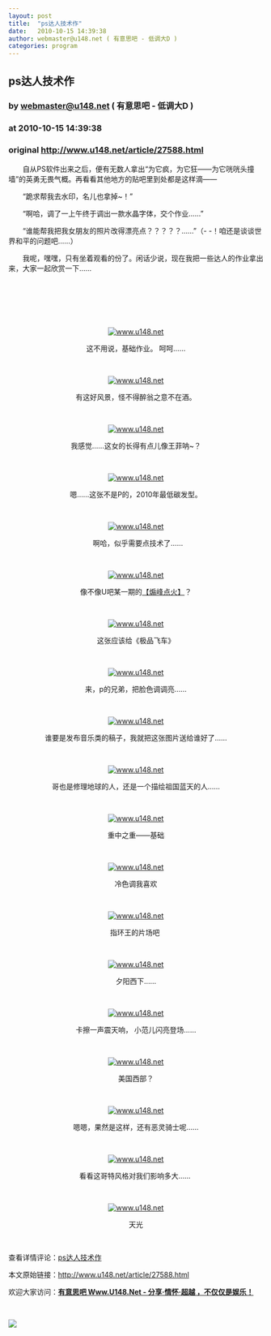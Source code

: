 ```yaml
---
layout: post
title:  "ps达人技术作"
date:   2010-10-15 14:39:38
author: webmaster@u148.net ( 有意思吧 - 低调大D )
categories: program
---
```


## ps达人技术作
### by webmaster@u148.net ( 有意思吧 - 低调大D )
### at 2010-10-15 14:39:38
### original <http://www.u148.net/article/27588.html>

<p>　　自从PS软件出来之后，便有无数人拿出“为它疯，为它狂——为它咣咣头撞墙”的英勇无畏气概。再看看其他地方的贴吧里到处都是这样滴——</p><p>　　“跪求帮我去水印，名儿也拿掉~！”</p><p>　　“啊哈，调了一上午终于调出一款水晶字体，交个作业……”</p><p>　　“谁能帮我把我女朋友的照片改得漂亮点？？？？？……”（- -！咱还是谈谈世界和平的问题吧……）</p><p>　　我呢，嘿嘿，只有坐着观看的份了。闲话少说，现在我把一些达人的作业拿出来，大家一起欣赏一下……</p><p style="text-align:center"> </p><p style="text-align:center"> </p><p style="text-align:center"> </p><p style="text-align:center"><a href="http://www.u148.net/"><img alt="www.u148.net" src="http://file2.u148.net/images/2010/10/1286107990264.jpg"></a></p><p style="text-align:center">这不用说，基础作业。 呵呵……</p><p style="text-align:center"> </p><p style="text-align:center"><a href="http://www.u148.net/"><img alt="www.u148.net" src="http://file2.u148.net/images/2010/10/1286107866891.jpg"></a></p><p style="text-align:center">有这好风景，怪不得醉翁之意不在酒。</p><p style="text-align:center">  </p><p style="text-align:center"><a href="http://www.u148.net/"><img alt="www.u148.net" src="http://file2.u148.net/images/2010/10/1286107879642.jpg"></a></p><p style="text-align:center">我感觉……这女的长得有点儿像王菲呐~？</p><p style="text-align:center"> </p><p style="text-align:center"><a href="http://www.u148.net/"><img alt="www.u148.net" src="http://file2.u148.net/images/2010/10/1286107899996.jpg"></a></p><p style="text-align:center">嗯……这张不是P的，2010年最低碳发型。</p><p style="text-align:center"> </p><p style="text-align:center"><a href="http://www.u148.net/"><img alt="www.u148.net" src="http://file2.u148.net/images/2010/10/1286107913108.jpg"></a></p><p style="text-align:center">  啊哈，似乎需要点技术了……</p><p style="text-align:center"> </p><p style="text-align:center"><a href="http://www.u148.net/"><img alt="www.u148.net" src="http://file2.u148.net/images/2010/10/1286107941829.jpg"></a></p><p style="text-align:center">像不像U吧某一期的<a href="http://www.u148.net/tag/1131/1.html">【煽峰点火】</a>？</p><p style="text-align:center"> </p><p style="text-align:center"><a href="http://www.u148.net/"><img alt="www.u148.net" src="http://file2.u148.net/images/2010/10/1286107952982.jpg"></a></p><p style="text-align:center">这张应该给《极品飞车》</p><p style="text-align:center"> </p><p style="text-align:center"><a href="http://www.u148.net/"><img alt="www.u148.net" src="http://file2.u148.net/images/2010/10/1286107973509.jpg"></a></p><p style="text-align:center">来，p的兄弟，把脸色调调亮……</p><p style="text-align:center"> </p><p style="text-align:center"><a href="http://www.u148.net/"><img alt="www.u148.net" src="http://file2.u148.net/images/2010/10/1286108014874.jpg"></a></p><p style="text-align:center">谁要是发布音乐类的稿子，我就把这张图片送给谁好了……</p><p style="text-align:center"> </p><p style="text-align:center"><a href="http://www.u148.net/"><img alt="www.u148.net" src="http://file2.u148.net/images/2010/10/1286108029466.jpg"></a></p><p style="text-align:center">哥也是修理地球的人，还是一个描绘祖国蓝天的人……</p><p style="text-align:center"> </p><p style="text-align:center"><a href="http://www.u148.net/"><img alt="www.u148.net" src="http://file2.u148.net/images/2010/10/1286108046247.jpg"></a></p><p style="text-align:center">重中之重——基础</p><p style="text-align:center"> </p><p style="text-align:center"><a href="http://www.u148.net/"><img alt="www.u148.net" src="http://file2.u148.net/images/2010/10/1286108078523.jpg"></a></p><p style="text-align:center">冷色调我喜欢</p><p style="text-align:center"> </p><p style="text-align:center"><a href="http://www.u148.net/"><img alt="www.u148.net" src="http://file2.u148.net/images/2010/10/1286108091659.jpg"></a></p><p style="text-align:center">指环王的片场吧 </p><p style="text-align:center"> </p><p style="text-align:center"><a href="http://www.u148.net/"><img alt="www.u148.net" src="http://file2.u148.net/images/2010/10/1286108104644.jpg"></a></p><p style="text-align:center">夕阳西下……</p><p style="text-align:center"> </p><p style="text-align:center"><a href="http://www.u148.net/"><img alt="www.u148.net" src="http://file2.u148.net/images/2010/10/1286108121727.jpg"></a></p><p style="text-align:center">卡擦一声震天响， 小范儿闪亮登场……</p><p style="text-align:center"> </p><p style="text-align:center"><a href="http://www.u148.net/"><img alt="www.u148.net" src="http://file2.u148.net/images/2010/10/1286108132874.jpg"></a></p><p style="text-align:center">美国西部？</p><p style="text-align:center"> </p><p style="text-align:center"><a href="http://www.u148.net/"><img alt="www.u148.net" src="http://file2.u148.net/images/2010/10/1286108147519.jpg"></a></p><p style="text-align:center">嗯嗯，果然是这样，还有恶灵骑士呢……</p><p style="text-align:center"> </p><p style="text-align:center"><a href="http://www.u148.net/"><img alt="www.u148.net" src="http://file2.u148.net/images/2010/10/1286108164772.jpg"></a></p><p style="text-align:center">看看这哥特风格对我们影响多大…… </p><p style="text-align:center"> </p><p style="text-align:center"><a href="http://www.u148.net/"><img alt="www.u148.net" src="http://file2.u148.net/images/2010/10/1286108195622.jpg"></a></p><p style="text-align:center">天光</p><p> </p><p>查看详情评论：<a href="http://www.u148.net/article/27588.html">ps达人技术作</a></p><p>本文原始链接：<a href="http://www.u148.net/article/27588.html">http://www.u148.net/article/27588.html</a></p><p>欢迎大家访问：<a href="http://www.u148.net"><strong>有意思吧 Www.U148.Net - 分享·情怀·超越 ，不仅仅是娱乐！</strong></a></p><p> </p><a href="http://s.click.taobao.com/a/qvVmnYhD5qI=-15599093"><img src="http://img.u148.net/activity/2010/7/inoherb.gif" border="0"></a><p> </p>